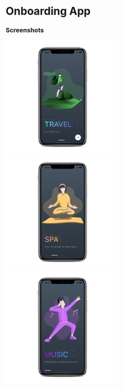 # Onboarding App

### Screenshots

<img src="o3.png" height="300em" /> <img src="o2.png" height="300em" />
<img src="o1.png" height="300em" /> 
